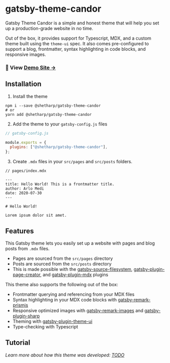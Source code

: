 # gatsby-theme-candor

Gatsby Theme Candor is a simple and honest theme that will help you set up a production-grade website in no time.

Out of the box, it provides support for Typescript, MDX, and a custom theme built using the `theme-ui` spec.
It also comes pre-configured to support a blog, frontmatter, syntax highlighting in code blocks, and responsive images.

### 🐨 View [Demo Site →](https://shetharp.github.io/gatsby-theme-candor/)

## Installation

1. Install the theme

```shell
npm i --save @shetharp/gatsby-theme-candor
# or
yarn add @shetharp/gatsby-theme-candor
```

2. Add the theme to your `gatsby-config.js` files

```js
// gatsby-config.js

module.exports = {
  plugins: ["@shetharp/gatsby-theme-candor"],
};
```

3. Create `.mdx` files in your `src/pages` and `src/posts` folders.

<!-- prettier-ignore-start -->
```mdx
// pages/index.mdx

---
title: Hello World! This is a frontmatter title.
author: Arlo Medi
date: 2020-07-30
---

# Hello World!

Lorem ipsum dolor sit amet.
```
<!-- prettier-ignore-end -->

## Features

This Gatsby theme lets you easily set up a website with pages and blog posts from `.mdx` files.

- Pages are sourced from the `src/pages` directory
- Posts are sourced from the `src/posts` directory
- This is made possible with the [gatsby-source-filesystem](https://www.gatsbyjs.org/packages/gatsby-source-filesystem/),
  [gatsby-plugin-page-creator](https://www.gatsbyjs.org/packages/gatsby-plugin-page-creator/), and
  [gatsby-plugin-mdx](https://www.gatsbyjs.org/packages/gatsby-plugin-mdx/) plugins

This theme also supports the following out of the box:

- Frontmatter querying and referencing from your MDX files
- Syntax highlighting in your MDX code blocks with [gatsby-remark-prismjs](https://www.gatsbyjs.org/packages/gatsby-remark-prismjs/)
- Responsive optimized images with [gatsby-remark-images](https://www.gatsbyjs.org/packages/gatsby-remark-images/) and [gatsby-plugin-sharp](https://www.gatsbyjs.org/packages/gatsby-plugin-sharp/)
- Theming with [gatsby-plugin-theme-ui](https://www.gatsbyjs.org/packages/gatsby-plugin-theme-ui/)
- Type-checking with Typescript

## Tutorial

_Learn more about how this theme was developed: [TODO](#!)_
